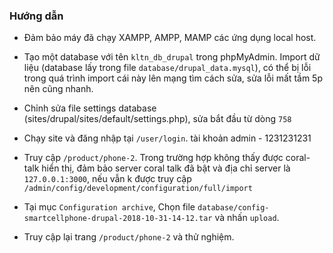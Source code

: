 ### Hướng dẫn

* Đảm bảo máy đã chạy XAMPP, AMPP, MAMP các ứng dụng local host.

* Tạo một database với tên `kltn_db_drupal` trong phpMyAdmin. Import dữ liệu (database lấy trong file `database/drupal_data.mysql`), có thể bị lỗi trong quá trình import cái này lên mạng tìm cách sửa, sửa lỗi mất tầm 5p nên cũng nhanh.

* Chỉnh sửa file settings database (sites/drupal/sites/default/settings.php), sửa bắt đầu từ dòng `758`

* Chạy site và đăng nhập tại `/user/login`. tài khoản admin - 1231231231

* Truy cập `/product/phone-2`. Trong trường hợp không thấy được coral-talk hiển thị, đảm bảo server coral talk đã bật và địa chỉ server là `127.0.0.1:3000`, nếu vẫn k được truy cập `/admin/config/development/configuration/full/import`

* Tại mục `Configuration archive`, Chọn file `database/config-smartcellphone-drupal-2018-10-31-14-12.tar` và nhấn `upload`.

* Truy cập lại trang `/product/phone-2` và thử nghiệm.

